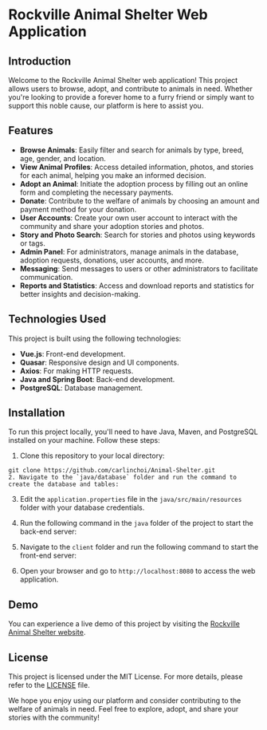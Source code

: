 # Rockville Animal Shelter Web Application

## Introduction

Welcome to the Rockville Animal Shelter web application! This project allows users to browse, adopt, and contribute to animals in need. Whether you're looking to provide a forever home to a furry friend or simply want to support this noble cause, our platform is here to assist you.

## Features

- **Browse Animals**: Easily filter and search for animals by type, breed, age, gender, and location.
- **View Animal Profiles**: Access detailed information, photos, and stories for each animal, helping you make an informed decision.
- **Adopt an Animal**: Initiate the adoption process by filling out an online form and completing the necessary payments.
- **Donate**: Contribute to the welfare of animals by choosing an amount and payment method for your donation.
- **User Accounts**: Create your own user account to interact with the community and share your adoption stories and photos.
- **Story and Photo Search**: Search for stories and photos using keywords or tags.
- **Admin Panel**: For administrators, manage animals in the database, adoption requests, donations, user accounts, and more.
- **Messaging**: Send messages to users or other administrators to facilitate communication.
- **Reports and Statistics**: Access and download reports and statistics for better insights and decision-making.

## Technologies Used

This project is built using the following technologies:

- **Vue.js**: Front-end development.
- **Quasar**: Responsive design and UI components.
- **Axios**: For making HTTP requests.
- **Java and Spring Boot**: Back-end development.
- **PostgreSQL**: Database management.

## Installation

To run this project locally, you'll need to have Java, Maven, and PostgreSQL installed on your machine. Follow these steps:

1. Clone this repository to your local directory:
```shell
git clone https://github.com/carlinchoi/Animal-Shelter.git
2. Navigate to the `java/database` folder and run the command to create the database and tables:
```
3. Edit the `application.properties` file in the `java/src/main/resources` folder with your database credentials.

4. Run the following command in the `java` folder of the project to start the back-end server:

5. Navigate to the `client` folder and run the following command to start the front-end server:

6. Open your browser and go to `http://localhost:8080` to access the web application.

## Demo

You can experience a live demo of this project by visiting the [Rockville Animal Shelter website](https://www.rockvilleanimalshelter.com/#/).

## License

This project is licensed under the MIT License. For more details, please refer to the [LICENSE](LICENSE) file.

We hope you enjoy using our platform and consider contributing to the welfare of animals in need. Feel free to explore, adopt, and share your stories with the community!

